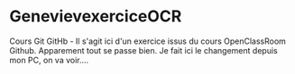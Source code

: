 # GenevievexerciceOCR
Cours Git GitHb - Il s'agit ici d'un exercice issus du cours OpenClassRoom Github.
Apparement tout se passe bien. Je fait ici le changement depuis mon PC, on va voir....
